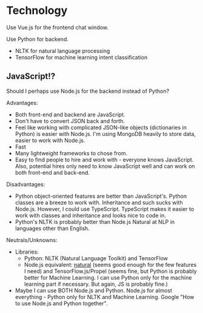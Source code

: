 # Technology

Use Vue.js for the frontend chat window.

Use Python for backend.
- NLTK for natural language processing
- TensorFlow for machine learning intent classification

## JavaScript!?
Should I perhaps use Node.js for the backend instead of Python?

Advantages:
- Both front-end and backend are JavaScript.
- Don't have to convert JSON back and forth.
- Feel like working with complicated JSON-like objects (dictionaries in Python) is easier with Node.js. I'm using MongoDB heavily to store data, easier to work with Node.js.
- Fast
- Many lightweight frameworks to chose from.
- Easy to find people to hire and work with - everyone knows JavaScript. Also, potential hires only need to know JavaScript well and can work on both front-end and back-end.

Disadvantages:
- Python object-oriented features are better than JavaScript's. Python classes are a breeze to work with. Inheritance and such sucks with Node.js. However, I could use TypeScript. TypeScript makes it easier to work with classes and inheritance and looks nice to code in.
- Python's NLTK is probably better than Node.js Natural at NLP in languages other than English.

Neutrals/Unknowns:
- Libraries:
    - Python: NLTK (Natural Language Toolkit) and TensorFlow
    - Node.js equivalent: [natural](https://www.npmjs.com/package/natural) (seems good enough for the few features I need) and TensorFlow.js/Propel (seems fine, but Python is probably better for Machine Learning. I can use Python only for the machine learning part if necessary. But again, JS is probably fine.)
- Maybe I can use BOTH Node.js and Python. Node.js for almost everything - Python only for NLTK and Machine Learning. Google "How to use Node.js and Python together".
